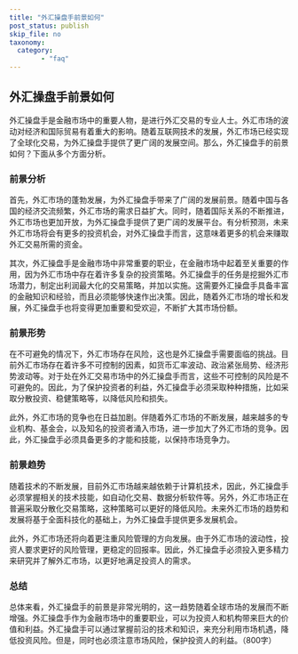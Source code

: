 ```yaml
---
title: "外汇操盘手前景如何"
post_status: publish
skip_file: no
taxonomy:
  category:
        - "faq"
---
```


## 外汇操盘手前景如何

外汇操盘手是金融市场中的重要人物，是进行外汇交易的专业人士。外汇市场的波动对经济和国际贸易有着重大的影响。随着互联网技术的发展，外汇市场已经实现了全球化交易，为外汇操盘手提供了更广阔的发展空间。那么，外汇操盘手的前景如何？下面从多个方面分析。

### 前景分析

首先，外汇市场的蓬勃发展，为外汇操盘手带来了广阔的发展前景。随着中国与各国的经济交流频繁，外汇市场的需求日益扩大。同时，随着国际关系的不断推进，外汇市场也更加开放，为外汇操盘手提供了更广阔的发展平台。有分析预测，未来外汇市场将会有更多的投资机会，对外汇操盘手而言，这意味着更多的机会来赚取外汇交易所需的资金。

其次，外汇操盘手是金融市场中非常重要的职业，在金融市场中起着至关重要的作用，因为外汇市场中存在着许多复杂的投资策略。外汇操盘手的任务是挖掘外汇市场潜力，制定出利润最大化的交易策略，并加以实施。这需要外汇操盘手具备丰富的金融知识和经验，而且必须能够快速作出决策。因此，随着外汇市场的增长和发展，外汇操盘手也将变得更加重要和受欢迎，不断扩大其市场份额。

### 前景形势

在不可避免的情况下，外汇市场存在风险，这也是外汇操盘手需要面临的挑战。目前外汇市场存在着许多不可控制的因素，如货币汇率波动、政治紧张局势、经济形势波动等。对于处在外汇交易市场中的外汇操盘手而言，这些不可控制的风险是不可避免的。因此，为了保护投资者的利益，外汇操盘手必须采取种种措施，比如采取分散投资、稳健策略等，以降低风险和损失。

此外，外汇市场的竞争也在日益加剧。伴随着外汇市场的不断发展，越来越多的专业机构、基金会，以及知名的投资者涌入市场，进一步加大了外汇市场的竞争。因此，外汇操盘手必须具备更多的才能和技能，以保持市场竞争力。

### 前景趋势

随着技术的不断发展，目前外汇市场越来越依赖于计算机技术，因此，外汇操盘手必须掌握相关的技术技能，如自动化交易、数据分析软件等。另外，外汇市场正在普遍采取分散化交易策略，这种策略可以更好的降低风险。未来外汇市场的趋势和发展将基于全面科技化的基础上，为外汇操盘手提供更多发展机会。

此外，外汇市场还将向着更注重风险管理的方向发展。由于外汇市场的波动性，投资人要求更好的风险管理，更稳定的回报率。因此，外汇操盘手必须投入更多精力来研究并了解外汇市场，以更好地满足投资人的需求。

### 总结

总体来看，外汇操盘手的前景是非常光明的，这一趋势随着全球市场的发展而不断增强。外汇操盘手作为金融市场中的重要职业，可以为投资人和机构带来巨大的价值和利益。外汇操盘手可以通过掌握前沿的技术和知识，来充分利用市场机遇，降低投资风险。但是，同时也必须注意市场风险，保护投资人的利益。（800字）
